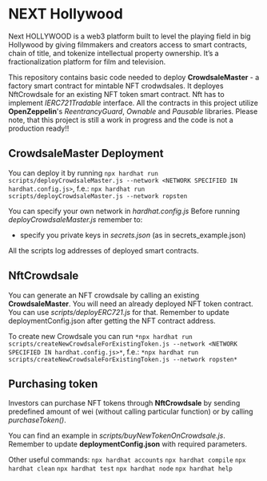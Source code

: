 # NEXT Hollywood

Next HOLLYWOOD is a web3 platform built to level the playing field in big Hollywood by giving
filmmakers and creators access to smart contracts, chain of title, and tokenize intellectual
property ownership. It’s a fractionalization platform for film and television.

This repository contains basic code needed to deploy **CrowdsaleMaster** - a factory smart contract for mintable NFT crodwdsales.
It deployes NftCrowdsale for an existing NFT token smart contract. Nft has to implement *IERC721Tradable* interface.
All the contracts in this project utilize **OpenZeppelin**'s *ReentrancyGuard*, *Ownable* and *Pausable* libraries.
Please note, that this project is still a work in progress and the code is not a production ready!!

## CrowdsaleMaster Deployment
You can deploy it by running
`npx hardhat run scripts/deployCrowdsaleMaster.js --network <NETWORK SPECIFIED IN hardhat.config.js>`, f.e.:
`npx hardhat run scripts/deployCrowdsaleMaster.js --network ropsten`

You can specify your own network in *hardhat.config.js*
Before running *deployCrowdsaleMaster.js* remember to:
* specify you private keys in *secrets.json* (as in secrets_example.json)
  
All the scripts log addresses of deployed smart contracts. 
## NftCrowdsale 
You can generate an NFT crowdsale by calling an existing **CrowdsaleMaster**. You will need an already deployed NFT token contract. You can use *scripts/deployERC721.js* for that. Remember to update deploymentConfig.json after getting the NFT contract address.

To create new Crowdsale you can run
`*npx hardhat run scripts/createNewCrowdsaleForExistingToken.js --network <NETWORK SPECIFIED IN hardhat.config.js>*`, f.e.:
`*npx hardhat run scripts/createNewCrowdsaleForExistingToken.js --network ropsten*`
  
## Purchasing token
Investors can purchase NFT tokens through **NftCrowdsale** by sending predefined amount of wei  (without calling particular function) or by calling *purchaseToken()*.
  
You can find an example in *scripts/buyNewTokenOnCrowdsale.js*. Remember to update **deploymentConfig.json** with required parameters.
  
Other useful commands:
`npx hardhat accounts`
`npx hardhat compile`
`npx hardhat clean`
`npx hardhat test`
`npx hardhat node`
`npx hardhat help`


